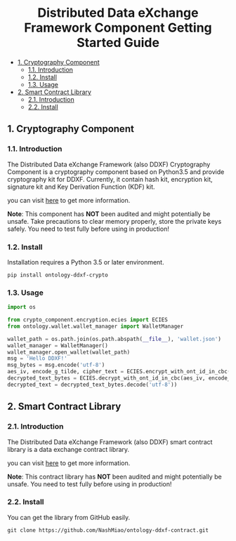 <h1 align="center">Distributed Data eXchange Framework Component Getting Started Guide</h1>

<!-- TOC -->

- [1. Cryptography Component](#1-cryptography-component)
    - [1.1. Introduction](#11-introduction)
    - [1.2. Install](#12-install)
    - [1.3. Usage](#13-usage)
- [2. Smart Contract Library](#2-smart-contract-library)
    - [2.1. Introduction](#21-introduction)
    - [2.2. Install](#22-install)

<!-- /TOC -->

## 1. Cryptography Component

### 1.1. Introduction

The Distributed Data eXchange Framework (also DDXF) Cryptography Component is a cryptography component based on Python3.5 and provide cryptography kit for DDXF. Currently, it contain hash kit, encryption kit, signature kit and Key Derivation Function (KDF) kit.

you can visit [here](https://github.com/NashMiao/ontology-ddxf-crypto) to get more information.

**Note**: This component has **NOT** been audited and might potentially be unsafe. Take precautions to clear memory properly, store the private keys safely. You need to test fully before using in production!

### 1.2. Install

Installation requires a Python 3.5 or later environment.

```shell
pip install ontology-ddxf-crypto
```

### 1.3. Usage

```python
import os

from crypto_component.encryption.ecies import ECIES
from ontology.wallet.wallet_manager import WalletManager

wallet_path = os.path.join(os.path.abspath(__file__), 'wallet.json')
wallet_manager = WalletManager()
wallet_manager.open_wallet(wallet_path)
msg = 'Hello DDXF!'
msg_bytes = msg.encode('utf-8')
aes_iv, encode_g_tilde, cipher_text = ECIES.encrypt_with_ont_id_in_cbc(msg, ont_id_acct)
decrypted_text_bytes = ECIES.decrypt_with_ont_id_in_cbc(aes_iv, encode_g_tilde, cipher_text, ont_id_acct)
decrypted_text = decrypted_text_bytes.decode('utf-8'))
```

## 2. Smart Contract Library

### 2.1. Introduction

The Distributed Data eXchange Framework (also DDXF) smart contract library is a data exchange contract library.

you can visit [here](https://github.com/NashMiao/ontology-ddxf-contract) to get more information.

**Note**: This contract library has **NOT** been audited and might potentially be unsafe. You need to test fully before using in production!

### 2.2. Install

You can get the library from GitHub easily.

```shell
git clone https://github.com/NashMiao/ontology-ddxf-contract.git
```